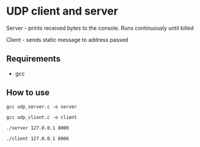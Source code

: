 # UDP client and server

Server - prints received bytes to the console. Runs continuously until killed

Client - sends static message to address passed

## Requirements
- gcc

## How to use
```gcc udp_server.c -o server```

```gcc udp_client.c -o client```

```./server 127.0.0.1 8000```

```./client 127.0.0.1 8000```